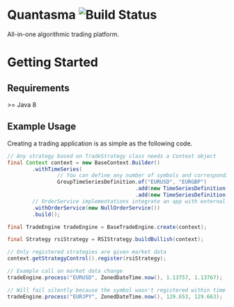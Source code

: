 # Quantasma ![Build Status](https://travis-ci.com/ww421/quantasma.svg?branch=master)

All-in-one algorithmic trading platform.

# Getting Started

## Requirements

&gt;= Java 8

## Example Usage

Creating a trading application is as simple as the following code.

``` java
// Any strategy based on TradeStrategy class needs a Context object
final Context context = new BaseContext.Builder()
        .withTimeSeries(
                // You can define any number of symbols and corresponding time windows
                GroupTimeSeriesDefinition.of("EURUSD", "EURGBP")
                                         .add(new TimeSeriesDefinition(CandlePeriod.M1, 100))
                                         .add(new TimeSeriesDefinition(CandlePeriod.M5, 100)))
        // OrderService implementations integrate an app with external APIs
        .withOrderService(new NullOrderService())
        .build();

final TradeEngine tradeEngine = BaseTradeEngine.create(context);

final Strategy rsiStrategy = RSIStrategy.buildBullish(context);

// Only registered strategies are given market data
context.getStrategyControl().register(rsiStrategy);

// Example call on market data change
tradeEngine.process("EURUSD", ZonedDateTime.now(), 1.13757, 1.13767);

// Will fail silently because the symbol wasn't registered within time series definitions
tradeEngine.process("EURJPY", ZonedDateTime.now(), 129.653, 129.663);
```

